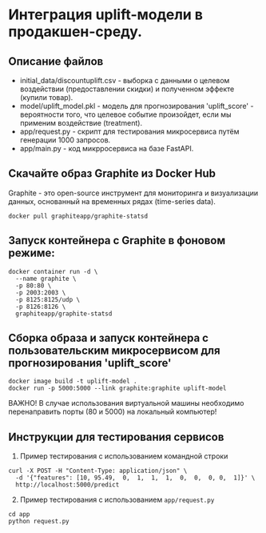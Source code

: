 # Интеграция uplift-модели в продакшен-среду.

## Описание файлов
- initial_data/discountuplift.csv - выборка с данными о целевом воздействии (предоставлении скидки) и полученном эффекте (купили товар). 
- model/uplift_model.pkl - модель для прогнозирования 'uplift_score' - вероятности того, что целевое событие произойдет, если мы применим воздействие (treatment).
- app/request.py - скрипт для тестирования микросервиса путём генерации 1000 запросов. 
- app/main.py - код микрросервиса на базе FastAPI.


## Скачайте образ Graphite из Docker Hub
Graphite - это open-source инструмент для мониторинга и визуализации данных, основанный на временных рядах (time-series data).

```
docker pull graphiteapp/graphite-statsd
```

## Запуск контейнера с Graphite в фоновом режиме:
```
docker container run -d \
  --name graphite \
  -p 80:80 \
  -p 2003:2003 \
  -p 8125:8125/udp \
  -p 8126:8126 \
  graphiteapp/graphite-statsd
```

## Сборка образа и запуск контейнера с пользовательским микросервисом для прогнозирования 'uplift_score'

```
docker image build -t uplift-model .
docker run -p 5000:5000 --link graphite:graphite uplift-model 
```

ВАЖНО! В случае использования виртуальной машины необходимо перенаправить порты (80 и 5000) на локальный компьютер!

## Инструкции для тестирования сервисов

1) Пример тестирования с использованием командной строки
```
curl -X POST -H "Content-Type: application/json" \
  -d '{"features": [10, 95.49,  0,  1,  1,  1,  0,  0,  0, 0,  1]}' \
  http://localhost:5000/predict
```

2) Пример тестирования с использованием `app/request.py`
```
cd app
python request.py
```